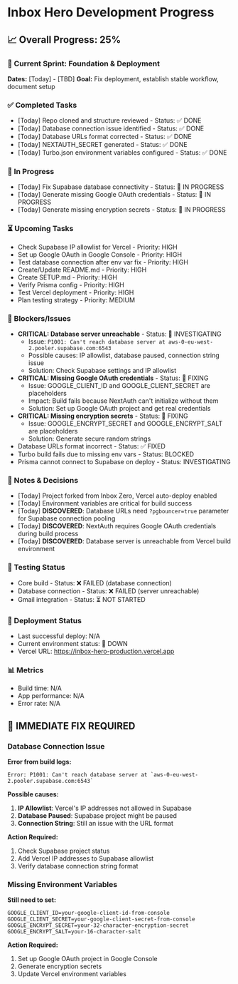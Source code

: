 # Inbox Hero Development Progress

## 📈 Overall Progress: 25%

### 🎯 Current Sprint: Foundation & Deployment
**Dates:** [Today] - [TBD]
**Goal:** Fix deployment, establish stable workflow, document setup

### ✅ Completed Tasks
- [Today] Repo cloned and structure reviewed - Status: ✅ DONE
- [Today] Database connection issue identified - Status: ✅ DONE
- [Today] Database URLs format corrected - Status: ✅ DONE
- [Today] NEXTAUTH_SECRET generated - Status: ✅ DONE
- [Today] Turbo.json environment variables configured - Status: ✅ DONE

### 🔄 In Progress
- [Today] Fix Supabase database connectivity - Status: 🔄 IN PROGRESS
- [Today] Generate missing Google OAuth credentials - Status: 🔄 IN PROGRESS
- [Today] Generate missing encryption secrets - Status: 🔄 IN PROGRESS

### ⏳ Upcoming Tasks
- Check Supabase IP allowlist for Vercel - Priority: HIGH
- Set up Google OAuth in Google Console - Priority: HIGH
- Test database connection after env var fix - Priority: HIGH
- Create/Update README.md - Priority: HIGH
- Create SETUP.md - Priority: HIGH
- Verify Prisma config - Priority: HIGH
- Test Vercel deployment - Priority: HIGH
- Plan testing strategy - Priority: MEDIUM

### 🚨 Blockers/Issues
- **CRITICAL: Database server unreachable** - Status: 🔄 INVESTIGATING
  - Issue: `P1001: Can't reach database server at aws-0-eu-west-2.pooler.supabase.com:6543`
  - Possible causes: IP allowlist, database paused, connection string issue
  - Solution: Check Supabase settings and IP allowlist
- **CRITICAL: Missing Google OAuth credentials** - Status: 🔄 FIXING
  - Issue: GOOGLE_CLIENT_ID and GOOGLE_CLIENT_SECRET are placeholders
  - Impact: Build fails because NextAuth can't initialize without them
  - Solution: Set up Google OAuth project and get real credentials
- **CRITICAL: Missing encryption secrets** - Status: 🔄 FIXING
  - Issue: GOOGLE_ENCRYPT_SECRET and GOOGLE_ENCRYPT_SALT are placeholders
  - Solution: Generate secure random strings
- Database URLs format incorrect - Status: ✅ FIXED
- Turbo build fails due to missing env vars - Status: BLOCKED
- Prisma cannot connect to Supabase on deploy - Status: INVESTIGATING

### 📝 Notes & Decisions
- [Today] Project forked from Inbox Zero, Vercel auto-deploy enabled
- [Today] Environment variables are critical for build success
- [Today] **DISCOVERED**: Database URLs need `?pgbouncer=true` parameter for Supabase connection pooling
- [Today] **DISCOVERED**: NextAuth requires Google OAuth credentials during build process
- [Today] **DISCOVERED**: Database server is unreachable from Vercel build environment

### 🧪 Testing Status
- Core build - Status: ❌ FAILED (database connection)
- Database connection - Status: ❌ FAILED (server unreachable)
- Gmail integration - Status: ⏳ NOT STARTED

### 🚀 Deployment Status
- Last successful deploy: N/A
- Current environment status: 🔴 DOWN
- Vercel URL: https://inbox-hero-production.vercel.app

### 📊 Metrics
- Build time: N/A
- App performance: N/A
- Error rate: N/A

## 🔧 IMMEDIATE FIX REQUIRED

### Database Connection Issue
**Error from build logs:**
```
Error: P1001: Can't reach database server at `aws-0-eu-west-2.pooler.supabase.com:6543`
```

**Possible causes:**
1. **IP Allowlist**: Vercel's IP addresses not allowed in Supabase
2. **Database Paused**: Supabase project might be paused
3. **Connection String**: Still an issue with the URL format

**Action Required:** 
1. Check Supabase project status
2. Add Vercel IP addresses to Supabase allowlist
3. Verify database connection string format

### Missing Environment Variables
**Still need to set:**
```
GOOGLE_CLIENT_ID=your-google-client-id-from-console
GOOGLE_CLIENT_SECRET=your-google-client-secret-from-console
GOOGLE_ENCRYPT_SECRET=your-32-character-encryption-secret
GOOGLE_ENCRYPT_SALT=your-16-character-salt
```

**Action Required:** 
1. Set up Google OAuth project in Google Console
2. Generate encryption secrets
3. Update Vercel environment variables 